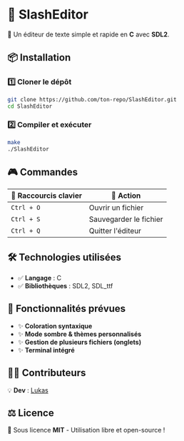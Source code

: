 # 🚀 SlashEditor  

📝 Un éditeur de texte simple et rapide en **C** avec **SDL2**.  



## 📦 Installation  

### 1️⃣ Cloner le dépôt  
```bash
git clone https://github.com/ton-repo/SlashEditor.git
cd SlashEditor
```

### 2️⃣ Compiler et exécuter  
```bash
make
./SlashEditor
```



## 🎮 Commandes  

| 🎯 **Raccourcis clavier** | 📝 **Action** |
|---------------------------|--------------|
| `Ctrl + O`               | Ouvrir un fichier |
| `Ctrl + S`               | Sauvegarder le fichier |
| `Ctrl + Q`               | Quitter l'éditeur |



## 🛠️ Technologies utilisées  

- ✅ **Langage** : C  
- ✅ **Bibliothèques** : SDL2, SDL_ttf  



## 📌 Fonctionnalités prévues  

- ✨ **Coloration syntaxique**  
- ✨ **Mode sombre & thèmes personnalisés**  
- ✨ **Gestion de plusieurs fichiers (onglets)**  
- ✨ **Terminal intégré**  



## 👨‍💻 Contributeurs  

💡 **Dev** : [Lukas](https://github.com/lukas-sgx)  


## ⚖️ Licence  

📜 Sous licence **MIT** - Utilisation libre et open-source !  